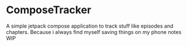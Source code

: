 # ComposeTracker
A simple jetpack compose application to track stuff like episodes and chapters.
Because i always find myself saving things on my phone notes
WIP
